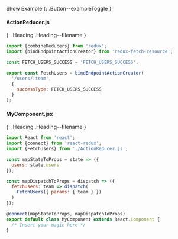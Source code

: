 
Show Example
{: .Button--exampleToggle }

<div markdown="1" >

#### ActionReducer.js
{: .Heading .Heading--filename }
~~~ javascript
import {combineReducers} from 'redux';
import {bindEndpointActionCreator} from 'redux-fetch-resource';

const FETCH_USERS_SUCCESS = 'FETCH_USERS_SUCCESS';

export const FetchUsers = bindEndpointActionCreator(
  '/users/:team',
  {
    successType: FETCH_USERS_SUCCESS
  }
);
~~~

#### MyComponent.jsx
{: .Heading .Heading--filename }

~~~ javascript
import React from 'react';
import {connect} from 'react-redux';
import {FetchUsers} from './ActionReducer.js';

const mapStateToProps = state => ({
  users: state.users
});

const mapDispatchToProps = dispatch => ({
  fetchUsers: team => dispatch(
    FetchUsers({ params: { team } })
  )
});

@connect(mapStateToProps, mapDispatchToProps)
export default class MyComponent extends React.Component {
  /* Insert your magic here */
}
~~~

</div>
